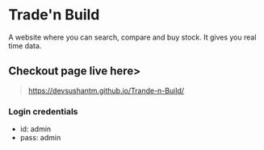 # Trade'n Build

A website where you can search, compare and buy stock.
It gives you real time data.

## Checkout page live here>
> https://devsushantm.github.io/Trande-n-Build/

### Login credentials
* id: admin
* pass: admin
